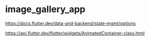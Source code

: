# image_gallery_app

https://docs.flutter.dev/data-and-backend/state-mgmt/options

https://api.flutter.dev/flutter/widgets/AnimatedContainer-class.html